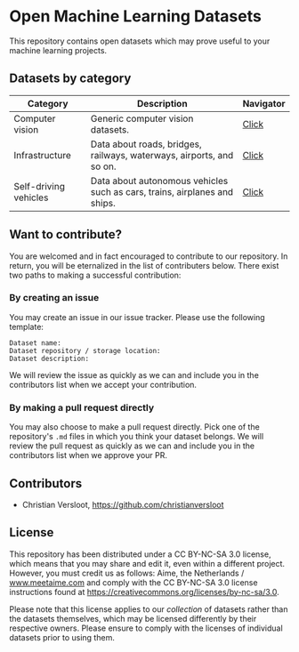 # Open Machine Learning Datasets
This repository contains open datasets which may prove useful to your machine learning projects. 

## Datasets by category
| Category | Description | Navigator |
| -------- | ----------- | --- |
| Computer vision | Generic computer vision datasets. | [Click](https://github.com/meetaime/open-machine-learning-datasets/blob/master/datasets/COMPUTER_VISION.md)
| Infrastructure | Data about roads, bridges, railways, waterways, airports, and so on. | [Click](https://github.com/christianversloot/open-machine-learning-datasets/blob/master/datasets/INFRASTRUCTURE.md)
| Self-driving vehicles | Data about autonomous vehicles such as cars, trains, airplanes and ships. |  [Click](https://github.com/christianversloot/open-machine-learning-datasets/blob/master/datasets/SELF-DRIVING_VEHICLES.md)

## Want to contribute?
You are welcomed and in fact encouraged to contribute to our repository. In return, you will be eternalized in the list of contributers below. There exist two paths to making a successful contribution:

### By creating an issue
You may create an issue in our issue tracker. Please use the following template:

```
Dataset name:
Dataset repository / storage location:
Dataset description:
```

We will review the issue as quickly as we can and include you in the contributors list when we accept your contribution.

### By making a pull request directly
You may also choose to make a pull request directly. Pick one of the repository's `.md` files in which you think your dataset belongs. We will review the pull request as quickly as we can and include you in the contributors list when we approve your PR.

## Contributors
* Christian Versloot, https://github.com/christianversloot

## License
This repository has been distributed under a CC BY-NC-SA 3.0 license, which means that you may share and edit it, even within a different project. However, you must credit us as follows: Aime, the Netherlands / www.meetaime.com and comply with the CC BY-NC-SA 3.0 license instructions found at https://creativecommons.org/licenses/by-nc-sa/3.0. 

Please note that this license applies to our _collection_ of datasets rather than the datasets themselves, which may be licensed differently by their respective owners. Please ensure to comply with the licenses of individual datasets prior to using them.